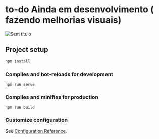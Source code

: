 # to-do Ainda em desenvolvimento ( fazendo melhorias visuais)

![Sem título](https://user-images.githubusercontent.com/108387463/178417512-d404e9ff-334a-4cad-8b89-228c9fa13dcd.png)

## Project setup

```
npm install
```

### Compiles and hot-reloads for development

```
npm run serve
```

### Compiles and minifies for production

```
npm run build
```

### Customize configuration

See [Configuration Reference](https://cli.vuejs.org/config/).
